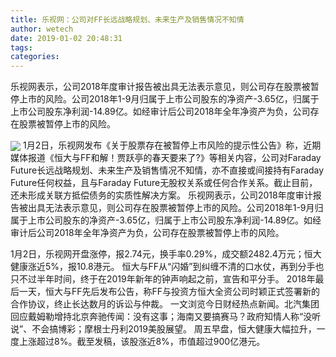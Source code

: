 ```yaml
---
title: 乐视网：公司对FF长远战略规划、未来生产及销售情况不知情
author: wetech
date: 2019-01-02 20:48:31
tags: 
categories: 
---
```

乐视网表示，公司2018年度审计报告被出具无法表示意见，则公司存在股票被暂停上市的风险。公司2018年1-9月归属于上市公司股东的净资产-3.65亿，归属于上市公司股东净利润-14.89亿。如经审计后公司2018年全年净资产为负，公司存在股票被暂停上市的风险。
<!-- more -->
<img align="center" border="0" src="https://imgcdn.yicai.com/uppics/images/2019/01/00a78df6dfddee2b8da9b9a0ce09cf52.jpg" />
1月2日，乐视网发布《关于股票存在被暂停上市风险的提示性公告》称，近期媒体报道《恒大与FF和解！贾跃亭的春天要来了?》等相关内容，公司对Faraday Future长远战略规划、未来生产及销售情况不知情，亦不直接或间接持有Faraday Future任何权益，且与Faraday Future无股权关系或任何合作关系。截止目前，还未形成关联方抵偿债务的实质性解决方案。
乐视网表示，公司2018年度审计报告被出具无法表示意见，则公司存在股票被暂停上市的风险。公司2018年1-9月归属于上市公司股东的净资产-3.65亿，归属于上市公司股东净利润-14.89亿。如经审计后公司2018年全年净资产为负，公司存在股票被暂停上市的风险。
 
 
1月2日，乐视网开盘涨停，报2.74元，换手率0.29%，成交额2482.4万元；恒大健康涨近5%，报10.8港元。
恒大与FF从“闪婚”到纠缠不清的口水仗，再到分手也只不过半年时间，终于在2019年新年的钟声响起之前，宣告和平分手。
2018年最后一天，恒大与FF先后发布公告，称FF与投资方恒大全资公司时颖正式签署新的合作协议，终止长达数月的诉讼与仲裁。
一文浏览今日财经热点新闻。北汽集团回应戴姆勒增持北京奔驰传闻：没有这事；海南又要搞赛马？政府知情人称“没听说”、不会搞博彩；摩根士丹利2019美股展望。
周五早盘，恒大健康大幅拉升，一度上涨超过8%。截至发稿，该股涨近8%，市值超过900亿港元。
